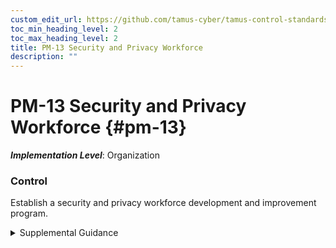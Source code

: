 ```yaml
---
custom_edit_url: https://github.com/tamus-cyber/tamus-control-standards/tree/main/content/tamus.edu/TAMUS_profile.xml
toc_min_heading_level: 2
toc_max_heading_level: 2
title: PM-13 Security and Privacy Workforce
description: ""
---
```


# PM-13 Security and Privacy Workforce {#pm-13}

_**Implementation Level**_: Organization

### Control

Establish a security and privacy workforce development and improvement program.


<details><summary>Supplemental Guidance</summary>Security and privacy workforce development and improvement programs include defining the knowledge, skills, and abilities needed to perform security and privacy duties and tasks; developing role-based training programs for individuals assigned security and privacy roles and responsibilities; and providing standards and guidelines for measuring and building individual qualifications for incumbents and applicants for security- and privacy-related positions. Such workforce development and improvement programs can also include security and privacy career paths to encourage security and privacy professionals to advance in the field and fill positions with greater responsibility. The programs encourage organizations to fill security- and privacy-related positions with qualified personnel. Security and privacy workforce development and improvement programs are complementary to organizational security awareness and training programs and focus on developing and institutionalizing the core security and privacy capabilities of personnel needed to protect organizational operations, assets, and individuals.</details>
